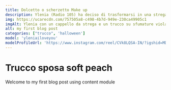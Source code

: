 ```yaml
---
title: Dolcetto o scherzetto Make up
description: Ylenia (Radio 105) ha deciso di trasformarsi in una strega glamour sui toni del viola per la notte di Halloween.
img: https://ucarecdn.com/757505a8-c498-4b7d-949e-230ca49905c1
imgAlt: Ylenia con un cappello da strega e un trucco su sfumature viola
alt: my first blog post
categories: ["trucco", 'halloween']
model: 'yleniailoveyou'
modelProfileUrl: 'https://www.instagram.com/reel/CVk8LQSA-IN/?igshid=MDJmNzVkMjY='
---
```


# Trucco sposa soft peach
Welcome to my first blog post using content module
